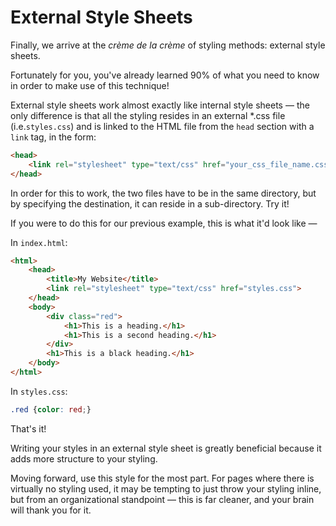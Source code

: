 # External Style Sheets

Finally, we arrive at the *crème de la crème* of styling methods: external style sheets.

Fortunately for you, you've already learned 90% of what you need to know in order to make use of this technique!

External style sheets work almost exactly like internal style sheets — the only difference is that all the styling resides in an external *.css file (i.e.`styles.css`) and is linked to the HTML file from the `head` section with a `link` tag, in the form:

```html
<head>
    <link rel="stylesheet" type="text/css" href="your_css_file_name.css">
</head>
```

In order for this to work, the two files have to be in the same directory, but by specifying the destination, it can reside in a sub-directory. Try it!

If you were to do this for our previous example, this is what it'd look like —

In `index.html`:

```html
<html>
    <head>
        <title>My Website</title>
        <link rel="stylesheet" type="text/css" href="styles.css">
    </head>
    <body>
        <div class="red">
            <h1>This is a heading.</h1>
            <h1>This is a second heading.</h1>
        </div>
        <h1>This is a black heading.</h1>
    </body>
</html>
```

In `styles.css`:

```css
.red {color: red;}
```

That's it!

Writing your styles in an external style sheet is greatly beneficial because it adds more structure to your styling.

Moving forward, use this style for the most part. For pages where there is virtually no styling used, it may be tempting to just throw your styling inline, but from an organizational standpoint — this is far cleaner, and your brain will thank you for it.
